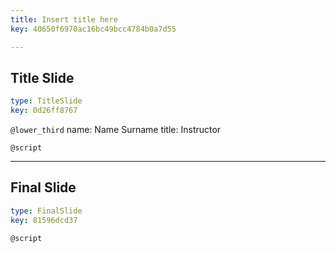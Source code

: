 ```yaml
---
title: Insert title here
key: 40650f6970ac16bc49bcc4784b0a7d55

---
```

## Title Slide

```yaml
type: TitleSlide
key: 0d26ff8767
```





`@lower_third`
name: Name Surname
title: Instructor

`@script`




---
## Final Slide

```yaml
type: FinalSlide
key: 81596dcd37
```






`@script`



